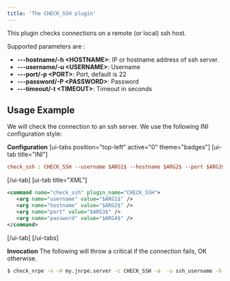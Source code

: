 ```yaml
---
title: 'The CHECK_SSH plugin'
---
```


This plugin checks connections on a remote (or local) ssh host.

Supported parameters are :

* **---hostname/-h <HOSTNAME\>**: IP or hostname address of ssh server.
* **---username/-u <USERNAME\>**: Username
* **---port/-p <PORT\>**: Port, default is 22
* **---password/-P <PASSWORD\>**: Password
* **---timeout/-t <TIMEOUT\>**: Timeout in seconds
## Usage Example
We will check the connection to an ssh server. We use the following INI configuration style:

**Configuration**
[ui-tabs position="top-left" active="0" theme="badges"]
[ui-tab title="INI"]
```ini
check_ssh : CHECK_SSH --username $ARG1$ --hostname $ARG2$ --port $ARG3$ --password $ARG4$
```
[/ui-tab]
[ui-tab title="XML"]
```xml
<command name="check_ssh" plugin_name="CHECK_SSH">
   <arg name="username" value="$ARG1$" />  
   <arg name="hostname" value="$ARG2$" />  
   <arg name="port" value="$ARG3$" />  
   <arg name="password" value="$ARG4$" />  
</command>
```
[/ui-tab]
[/ui-tabs]

**Invocation**
The following will throw a critical if the connection fails, OK otherwise.
```bash
$ check_nrpe -n -H my.jnrpe.server -c CHECK_SSH -a  -u ssh_username -h myhostname.com -p 22 -P ssh_password
```